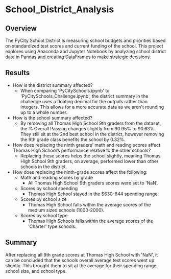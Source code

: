 # School_District_Analysis

## Overview
The PyCity School District is measuring school budgets and priorities based on standardized test scores and current funding of the school. This project explores using Anaconda and Jupyter Notebook by analyzing school district data in Pandas and creating DataFrames to make strategic decisions.

## Results

* How is the district summary affected?
  * When comparing 'PyCitySchools.ipynb' to 'PyCitySchools_Challenge.ipynb', the district summary in the challenge uses a floating decimal for the outputs rather than integers. This allows for a more accurate data as we aren't rounding up to a whole number.
* How is the school summary affected?
  * By removing all Thomas High School 9th graders from the dataset, the % Overall Passing changes slightly from 90.95% to 90.63%. They still sit at the 2nd best school in the district, however removing the 9th grade class benefits the school by 0.32%.
* How does replacing the ninth graders’ math and reading scores affect Thomas High School’s performance relative to the other schools?
  * Replacing these scores helps the school slightly, meaning Thomas High School 9th graders, on average, performed lower than other schools in the district.
* How does replacing the ninth-grade scores affect the following:
  * Math and reading scores by grade
    * All Thomas High School 9th graders scores were set to 'NaN'.
  * Scores by school spending
    * Thomas High School stayed in the $630-644 spending range.
  * Scores by school size
    * Thomas High School falls within the average scores of the medium sized schools (1000-2000).
  * Scores by school type
    * Thomas High Schools falls within the average scores of the 'Charter' type schools.

## Summary
After replacing all 9th grade scores at Thomas High School with 'NaN', it can be concluded that the schools overall average test scores went up slightly. This brought them to sit at the average for their spending range, school size, and school type.
